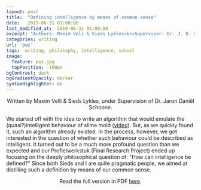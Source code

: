 ```yaml
---
layout: post
title:  "Defining intelligence by means of common sense"
date:   2019-06-31 01:00:00
last_modified_at:  2019-06-31 01:00:00
excerpt: "Authors: Maxim Veli & Sieds Lykles<br>Supervisor: Dr. J. D. Schoone"
categories: writing
url: 'pws'
tags:  writing, philosophy, intelligence, school
image:
  feature: pws.jpg
  topPosition: -100px
bgContrast: dark
bgGradientOpacity: darker
syntaxHighlighter: no
--- 
```


<p style="text-align: center">Written by Maxim Velli & Sieds Lykles, under Supervision of Dr. Jaron Daniël Schoone.</p>
<p>We started off with the idea to write an algorithm that would emulate the (quasi?)intelligent behaviour of slime mold (<a href="https://www.youtube.com/watch?v=2UxGrde1NDA">video</a>). But, as we quickly found it, such an algorithm already existed. In the process, however, we got interested in the question of whether such behaviour could be described as intelligent. It turned out to be a much more profound question than we expected and our Profielwerkstuk (Final Research Project) ended up focusing on the deeply philosophical question of: "How can intelligence be defined?" Since both Sieds and I are quite pragmatic people, we aimed at distilling such a definition by means of our common sense. 
<p style="text-align: center"><a style="text-decoration: none" href="assets/pws.pdf">Read the full version in PDF <u>here</u>.</a></p>